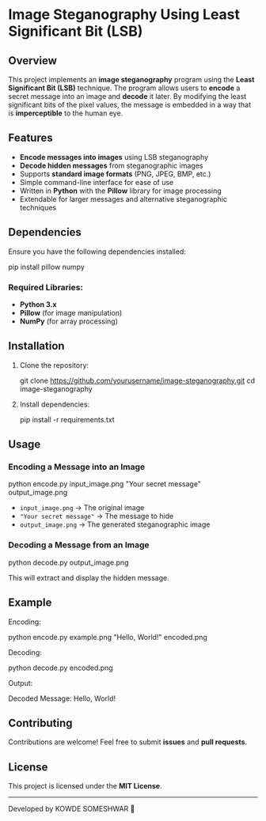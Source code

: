 # Image Steganography Using Least Significant Bit (LSB)

## Overview
This project implements an **image steganography** program using the **Least Significant Bit (LSB)** technique. The program allows users to **encode** a secret message into an image and **decode** it later. By modifying the least significant bits of the pixel values, the message is embedded in a way that is **imperceptible** to the human eye.

## Features
- **Encode messages into images** using LSB steganography
- **Decode hidden messages** from steganographic images
- Supports **standard image formats** (PNG, JPEG, BMP, etc.)
- Simple command-line interface for ease of use
- Written in **Python** with the **Pillow** library for image processing
- Extendable for larger messages and alternative steganographic techniques

## Dependencies
Ensure you have the following dependencies installed:

pip install pillow numpy

### Required Libraries:
- **Python 3.x**
- **Pillow** (for image manipulation)
- **NumPy** (for array processing)

## Installation
1. Clone the repository:
   
   git clone https://github.com/yourusername/image-steganography.git
   cd image-steganography
   
2. Install dependencies:
   
   pip install -r requirements.txt
   
## Usage
### Encoding a Message into an Image

   python encode.py input_image.png "Your secret message" output_image.png
   
- `input_image.png` → The original image
- `"Your secret message"` → The message to hide
- `output_image.png` → The generated steganographic image

### Decoding a Message from an Image

   python decode.py output_image.png
   
This will extract and display the hidden message.

## Example
Encoding:

   python encode.py example.png "Hello, World!" encoded.png
   
Decoding:

   python decode.py encoded.png
   
Output:

   Decoded Message: Hello, World!
   
## Contributing
Contributions are welcome! Feel free to submit **issues** and **pull requests**.

## License
This project is licensed under the **MIT License**.

---
Developed by KOWDE SOMESHWAR 🚀

